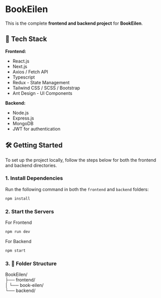 # BookEilen
This is the complete **frontend and backend project** for **BookEilen**.

## 🚀 Tech Stack

**Frontend:**
- React.js
- Next.js
- Axios / Fetch API
- Typescript
- Redux - State Management
- Tailwind CSS / SCSS / Bootstrap
- Ant Design - UI Components

**Backend:**
- Node.js
- Express.js
- MongoDB
- JWT for authentication 

## 🛠️ Getting Started

To set up the project locally, follow the steps below for both the frontend and backend directories.

### 1. Install Dependencies

Run the following command in both the `frontend` and `backend` folders:

```bash
npm install
```

### 2. Start the Servers
For Frontend
```bash
npm run dev
```
For Backend
```bash
npm start
```

### 3. 📁 Folder Structure
BookEilen/ <br/>
├── frontend/<br/>
 │ └── book-eilen/<br/>
└── backend/<br/>
